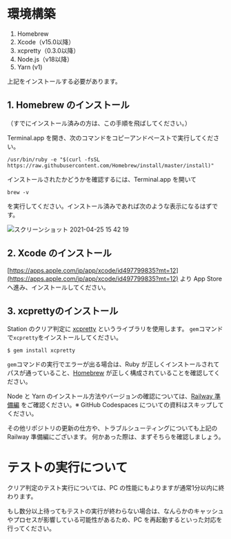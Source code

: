 # 環境構築

1. Homebrew
2. Xcode（v15.0以降）
3. xcpretty（0.3.0以降）
4. Node.js（v18以降）
5. Yarn (v1)

上記をインストールする必要があります。

## 1. Homebrew のインストール
（すでにインストール済みの方は、この手順を飛ばしてください。）

Terminal.app を開き、次のコマンドをコピーアンドペーストで実行してください。

```shell
/usr/bin/ruby -e "$(curl -fsSL https://raw.githubusercontent.com/Homebrew/install/master/install)"
```

インストールされたかどうかを確認するには、Terminal.app を開いて

```shell
brew -v
```

を実行してください。インストール済みであれば次のような表示になるはずです。

![スクリーンショット 2021-04-25 15 42 19](https://user-images.githubusercontent.com/16362021/115983568-eba85d80-a5dc-11eb-9e1a-49462edc2d46.png)

## 2. Xcode のインストール
[https://apps.apple.com/jp/app/xcode/id497799835?mt=12](https://apps.apple.com/jp/app/xcode/id497799835?mt=12) より App Store へ進み、インストールしてください。

## 3. xcprettyのインストール
Station のクリア判定に [xcpretty](https://github.com/xcpretty/xcpretty) というライブラリを使用します。
`gem`コマンドで`xcpretty`をインストールしてください。

```shell
$ gem install xcpretty
```

`gem`コマンドの実行でエラーが出る場合は、Ruby が正しくインストールされてパスが通っていること、[Homebrew](https://brew.sh/index_ja) が正しく構成されていることを確認してください。

Node と Yarn のインストール方法やバージョンの確認については、[Railway 準備編](https://www.notion.so/techbowl/Railway-ceba695d5014460e9733c2a46318cdec) をご確認ください。※ GitHub Codespaces についての資料はスキップしてください。

その他リポジトリの更新の仕方や、トラブルシューティングについても上記の Railway 準備編にございます。
何かあった際は、まずそちらを確認しましょう。

# テストの実行について
クリア判定のテスト実行については、PC の性能にもよりますが通常1分以内に終わります。

もし数分以上待ってもテストの実行が終わらない場合は、なんらかのキャッシュやプロセスが影響している可能性があるため、PC を再起動するといった対応を行ってください。

